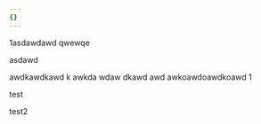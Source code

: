 ```yaml
---
{}
---
```


1asdawdawd qwewqe

asdawd

awdkawdkawd k awkda wdaw dkawd awd awkoawdoawdkoawd 1

test

test2